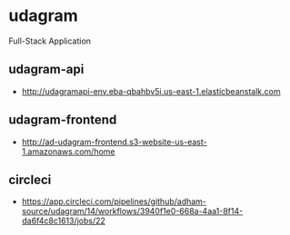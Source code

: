 # udagram
Full-Stack Application

## udagram-api
- http://udagramapi-env.eba-qbahbv5i.us-east-1.elasticbeanstalk.com

## udagram-frontend
- http://ad-udagram-frontend.s3-website-us-east-1.amazonaws.com/home

## circleci
- https://app.circleci.com/pipelines/github/adham-source/udagram/14/workflows/3940f1e0-668a-4aa1-8f14-da6f4c8c1613/jobs/22


